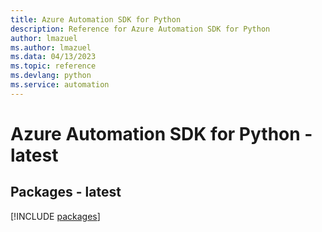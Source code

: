 ```yaml
---
title: Azure Automation SDK for Python
description: Reference for Azure Automation SDK for Python
author: lmazuel
ms.author: lmazuel
ms.data: 04/13/2023
ms.topic: reference
ms.devlang: python
ms.service: automation
---
```

# Azure Automation SDK for Python - latest
## Packages - latest
[!INCLUDE [packages](automation-index.md)]